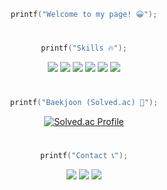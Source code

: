 <div align="center">

```C
printf("Welcome to my page! 😀");
```
#

```C
printf("Skills 🔥");
```

<img src="https://img.shields.io/badge/C-007396?style=flat&logo=c&logoColor=white" />
<img src="https://img.shields.io/badge/C%20Sharp-239120?style=flat&logo=csharp&logoColor=white" />
<img src="https://img.shields.io/badge/Python-3776AB?style=flat&logo=python&logoColor=yellow" />
<img src="https://img.shields.io/badge/Unity-FFFFFF?style=flat&logo=unity&logoColor=black" />
<img src="https://img.shields.io/badge/GitHub-000000?style=flat&logo=github&logoColor=white" />
<img src="https://img.shields.io/badge/FL%20Studio-123456?style=flat&logo=instacart&logoColor=orange" />

#

```C
printf("Baekjoon (Solved.ac) 📖");
```
[![Solved.ac Profile](http://mazassumnida.wtf/api/mini/generate_badge?boj=qoralsdn505)](https://solved.ac/qoralsdn505)
#
  
```C
printf("Contact 📞");
```
  
<p>
  <a href="https://www.ajou.ac.kr/kr/index.do" target="_blank"><img src="https://img.shields.io/badge/Ajou Univ-144B87?style=flat-square&logo=googlescholar&logoColor=white"/></a>
  <a href="https://www.instagram.com/qoralsdn55/" target="_blank"><img src="https://img.shields.io/badge/qoralsdn55-CB3F7C?style=flat-square&logo=Instagram&logoColor=white"/></a>
  <a href="mailto:qoralsdn505@gmail.com" target="_blank"><img src="https://img.shields.io/badge/qoralsdn505@gmail.com-EA4335?style=flat-square&logo=Gmail&logoColor=white"/></a>
</p>
</div>
